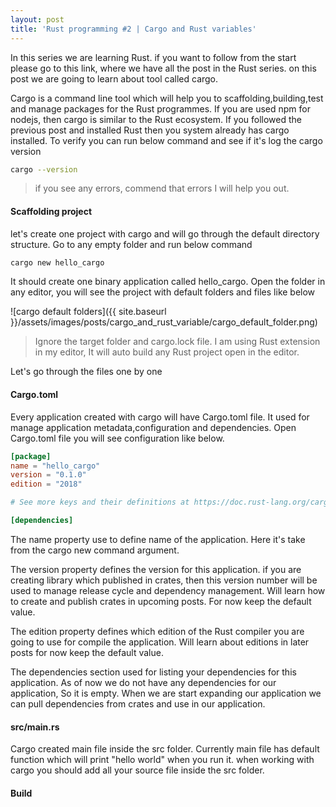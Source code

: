 ```yaml
---
layout: post
title: 'Rust programming #2 | Cargo and Rust variables'
---
```


In this series we are learning Rust. if you want to follow from the start please go to this link, where we have all the post in the Rust series. on this post we are going to learn about tool called cargo.

Cargo is a command line tool which will help you to scaffolding,building,test and manage packages for the Rust programmes. If you are used npm for nodejs, then cargo is similar to the Rust ecosystem. If you followed the previous post and installed Rust then you system already has cargo installed. To verify you can run below command and see if it's log the cargo version

```sh
cargo --version
```

> if you see any errors, commend that errors I will help you out.

#### Scaffolding project

let's create one project with cargo and will go through the default directory structure. Go to any empty folder and run below command

```sh
cargo new hello_cargo
```

It should create one binary application called hello_cargo. Open the folder in any editor, you will see the project with default folders and files like below

![cargo default folders]({{ site.baseurl }}/assets/images/posts/cargo_and_rust_variable/cargo_default_folder.png)

> Ignore the target folder and cargo.lock file. I am using Rust extension in my editor, It will auto build any Rust project open in the editor.

Let's go through the files one by one

#### Cargo.toml

Every application created with cargo will have Cargo.toml file. It used for manage application metadata,configuration and dependencies. Open Cargo.toml file you will see configuration like below.

```toml
[package]
name = "hello_cargo"
version = "0.1.0"
edition = "2018"

# See more keys and their definitions at https://doc.rust-lang.org/cargo/reference/manifest.html

[dependencies]
```

The name property use to define name of the application. Here it's take from the cargo new command argument.

The version property defines the version for this application. if you are creating library which published in crates, then this version number will be used to manage release cycle and dependency management. Will learn how to create and publish crates in upcoming posts. For now keep the default value.

The edition property defines which edition of the Rust compiler you are going to use for compile the application. Will learn about editions in later posts for now keep the default value.

The dependencies section used for listing your dependencies for this application. As of now we do not have any dependencies for our application, So it is empty. When we are start expanding our application we can pull dependencies from crates and use in our application.

#### src/main.rs

Cargo created main file inside the src folder. Currently main file has default function which will print "hello world" when you run it. when working with cargo you should add all your source file inside the src folder.

#### Build
